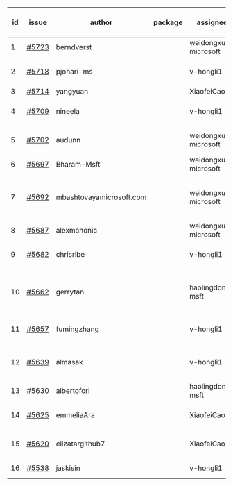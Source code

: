 | id | issue | author | package | assignee | bot advice | created date of issue | target release date | date from target |
| ------ | ------ | ------ | ------ | ------ | ------ | ------ | ------ | :-----: |
| 1 | [#5723](https://github.com/Azure/sdk-release-request/issues/5723) | berndverst |  | weidongxu-microsoft | new issue. | 11-15 | 12-27 |  |
| 2 | [#5718](https://github.com/Azure/sdk-release-request/issues/5718) | pjohari-ms |  | v-hongli1 | Attention to inconsistent tag. | 11-13 | 12-27 |  |
| 3 | [#5714](https://github.com/Azure/sdk-release-request/issues/5714) | yangyuan |  | XiaofeiCao | new issue. | 11-11 | 12-27 |  |
| 4 | [#5709](https://github.com/Azure/sdk-release-request/issues/5709) | nineela |  | v-hongli1 | Attention to inconsistent tag. | 11-11 | 11-22 |  |
| 5 | [#5702](https://github.com/Azure/sdk-release-request/issues/5702) | audunn |  | weidongxu-microsoft | Attention to inconsistent tag. | 11-07 | 11-22 |  |
| 6 | [#5697](https://github.com/Azure/sdk-release-request/issues/5697) | Bharam-Msft |  | weidongxu-microsoft | FirstBeta. TypeSpec. | 11-07 | 11-22 |  |
| 7 | [#5692](https://github.com/Azure/sdk-release-request/issues/5692) | mbashtovayamicrosoft.com |  | weidongxu-microsoft | new comment. Attention to inconsistent tag. | 11-06 | 11-22 |  |
| 8 | [#5687](https://github.com/Azure/sdk-release-request/issues/5687) | alexmahonic |  | weidongxu-microsoft | new issue. | 11-05 | 11-22 |  |
| 9 | [#5682](https://github.com/Azure/sdk-release-request/issues/5682) | chrisribe |  | v-hongli1 | new issue. FirstGA. TypeSpec. | 11-05 | 11-22 |  |
| 10 | [#5662](https://github.com/Azure/sdk-release-request/issues/5662) | gerrytan |  | haolingdong-msft | new issue. new comment. FirstBeta. TypeSpec. | 11-04 | 11-21 |  |
| 11 | [#5657](https://github.com/Azure/sdk-release-request/issues/5657) | fumingzhang |  | v-hongli1 | Attention to inconsistent tag. | 10-30 | 11-21 |  |
| 12 | [#5639](https://github.com/Azure/sdk-release-request/issues/5639) | almasak |  | v-hongli1 | new issue. new comment. FirstBeta. | 10-23 | 11-21 |  |
| 13 | [#5630](https://github.com/Azure/sdk-release-request/issues/5630) | albertofori |  | haolingdong-msft | new issue. | 10-22 | 11-22 |  |
| 14 | [#5625](https://github.com/Azure/sdk-release-request/issues/5625) | emmeliaAra |  | XiaofeiCao | Attention to inconsistent tag. | 10-22 | 11-22 |  |
| 15 | [#5620](https://github.com/Azure/sdk-release-request/issues/5620) | elizatargithub7 |  | XiaofeiCao | new issue. FirstGA. TypeSpec. | 10-16 | 11-22 |  |
| 16 | [#5538](https://github.com/Azure/sdk-release-request/issues/5538) | jaskisin |  | v-hongli1 | FirstGA. TypeSpec. | 09-27 | 11-22 |  |
